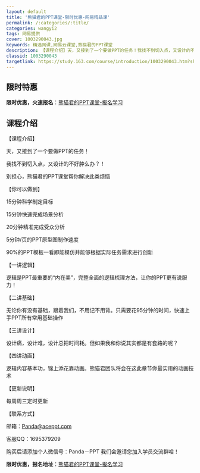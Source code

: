 ```yaml
---
layout: default
title: '熊猫君的PPT课堂-限时优惠-网易精品课'
permalink: /:categories/:title/
categories: wangyi2
tags: 网易提供
cover: 1003290043.jpg
keywords: 精选网课,网易云课堂,熊猫君的PPT课堂
description: 【课程介绍】天，又接到了一个要做PPT的任务！我找不到切入点，又设计的不好肿么办？！别担心，熊猫君的PPT课堂帮你解决此
classid: 1003290043
targetlink: https://study.163.com/course/introduction/1003290043.htm?share=1&shareId=1025206652&utm_campaign=share&utm_medium=iphoneShare&utm_source=&utm_u=1025206652
---
```


## 限时特惠

**限时优惠，火速报名**：[熊猫君的PPT课堂-报名学习](https://study.163.com/course/introduction/1003290043.htm?share=1&shareId=1025206652&utm_campaign=share&utm_medium=iphoneShare&utm_source=&utm_u=1025206652)

## 课程介绍

【课程介绍】

天，又接到了一个要做PPT的任务！

我找不到切入点，又设计的不好肿么办？！



别担心，熊猫君的PPT课堂帮你解决此类烦恼



【你可以做到】

15分钟科学制定目标

15分钟快速完成场景分析

20分钟精准完成受众分析

5分钟/页的PPT原型图制作速度

90%的PPT模板一看即能模仿并能够根据实际任务需求进行创新



【一讲逻辑】

逻辑是PPT最重要的“内在美”，完整全面的逻辑梳理方法，让你的PPT更有说服力！

【二讲基础】

无论你有没有基础，跟着我们，不用记不用背。只需要花95分钟的时间，快速上手PPT所有常用基础操作

【三讲设计】

设计痛，设计难，设计总把时间耗。但如果我和你说其实都是有套路的呢？

【四讲动画】

逻辑内容基本功，锦上添花靠动画。熊猫君团队将会在这此章节你最实用的动画技术



【更新说明】

每周周三定时更新



【联系方式】

邮箱：Panda@aceppt.com

客服QQ：1695379209



购买后请添加个人微信号：Panda－PPT 我们会邀请您加入学员交流群哈！

**限时优惠，报名地址**：[熊猫君的PPT课堂-报名学习](https://study.163.com/course/introduction/1003290043.htm?share=1&shareId=1025206652&utm_campaign=share&utm_medium=iphoneShare&utm_source=&utm_u=1025206652)

